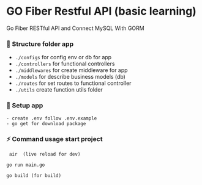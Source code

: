 # GO Fiber Restful API (basic learning)
Go Fiber RESTful API and Connect MySQL With GORM

### <g-emoji class="g-emoji" alias="file_folder" fallback-src="https://github.githubassets.com/images/icons/emoji/unicode/1f4c1.png">📁</g-emoji> Structure folder app

- `./configs` for config env or db for app 
- `./controllers` for functional controllers
- `./middlewares` for create middleware for app 
- `./models`  for describe business models (db) 
- `./routes`  for set routes to functional controller
- `./utils` create function utils folder

### <g-emoji class="g-emoji" alias="hammer" fallback-src="https://github.githubassets.com/images/icons/emoji/unicode/1f528.png">🔨</g-emoji>  Setup app
```
- create .env follow .env.example
- go get for download package
```

### <g-emoji class="g-emoji" alias="zap" fallback-src="https://github.githubassets.com/images/icons/emoji/unicode/26a1.png">⚡️</g-emoji> Command usage start project
```
 air  (live reload for dev)
```
```
go run main.go 
```
```
go build (for build)
```



